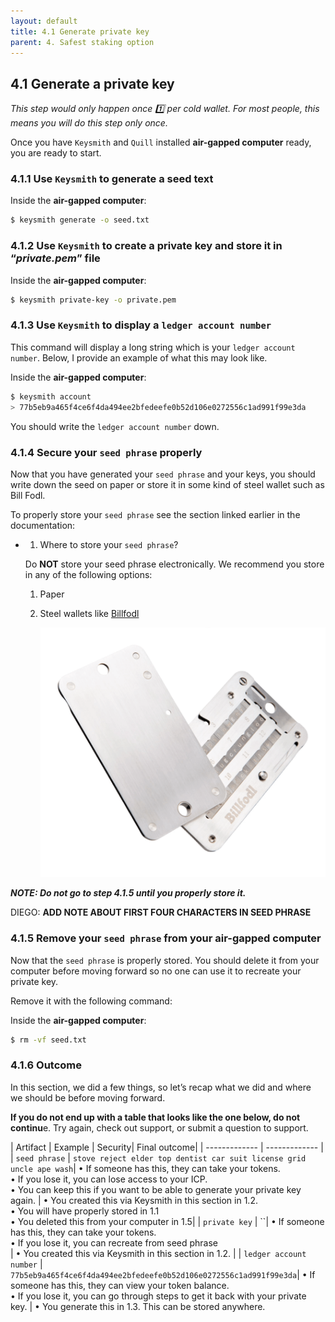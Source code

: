 ```yaml
---
layout: default
title: 4.1 Generate private key
parent: 4. Safest staking option
---
```



## 4.1 Generate a **private key**

*This step would only happen once 1️⃣ per cold wallet. For most people, this means you will do this step only once.*

Once you have `Keysmith` and `Quill` installed **air-gapped computer** ready, you are ready to start.

### 4.1.1 Use `Keysmith` to generate a seed text

Inside the **air-gapped computer**:

```bash
$ keysmith generate -o seed.txt
```

### 4.1.2 Use `Keysmith` to create a private key and store it in “*private.pem*” file

Inside the **air-gapped computer**:

```bash
$ keysmith private-key -o private.pem
```

### 4.1.3 Use `Keysmith` to display a `ledger account number`

This command will display a long string which is your `ledger account number`. Below, I provide an example of what this may look like.

Inside the **air-gapped computer**:

```bash
$ keysmith account
> 77b5eb9a465f4ce6f4da494ee2bfedeefe0b52d106e0272556c1ad991f99e3da 
```

You should write the `ledger account number` down.

### 4.1.4 Secure your `seed phrase` properly

Now that you have generated your `seed phrase` and your keys, you should write down the seed on paper or store it in some kind of steel wallet such as Bill Fodl.

To properly store your `seed phrase` see the section linked earlier in the documentation:

- 1. Where to store your `seed phrase`?

    Do **NOT** store your seed phrase electronically. We recommend you store in any of the following options:

    1. Paper
    2. Steel wallets like [Billfodl](https://privacypros.io/products/the-billfodl/)

        ![image](../assets/images/billfodl.png)

***NOTE: Do not go to step 4.1.5 until you properly store it.***

DIEGO: **ADD NOTE ABOUT FIRST FOUR CHARACTERS IN SEED PHRASE**

### 4.1.5 Remove your `seed phrase` from your air-gapped computer

Now that the `seed phrase` is properly stored. You should delete it from your computer before moving forward so no one can use it to recreate your private key.  

Remove it with the following command:

Inside the **air-gapped computer**:

```bash
$ rm -vf seed.txt
```

### 4.1.6 Outcome

In this section, we did a few things, so let’s recap what we did and where we should be before moving forward.

**If you do not end up with a table that looks like the one below, do not continu**e. Try again, check out support, or submit a question to support.

| Artifact | Example | Security| Final outcome|
| ------------- | ------------- |
| `seed phrase` | `stove reject elder top dentist car suit license grid uncle ape wash`| • If someone has this, they can take your tokens. <br /> • If you lose it, you can lose access to your ICP. <br /> • You can keep this if you want to be able to generate your private key again. | • You created this via Keysmith in this section in 1.2.  <br />• You will have properly stored in 1.1<br />• You deleted this from your computer in 1.5|
| `private key` | ``| • If someone has this, they can take your tokens. <br /> • If you lose it, you can recreate from seed phrase <br /> | • You created this via Keysmith in this section in 1.2. |
| `ledger account number` | `77b5eb9a465f4ce6f4da494ee2bfedeefe0b52d106e0272556c1ad991f99e3da`| • If someone has this, they can view your token balance. <br /> • If you lose it, you can go through steps to get it back with your private key. | • You generate this in 1.3. This can be stored anywhere.


